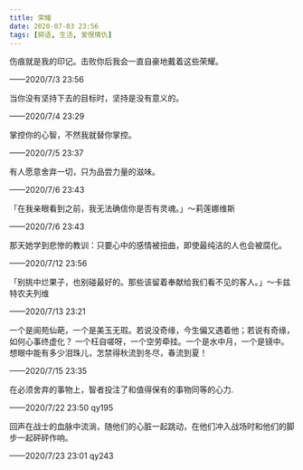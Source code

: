 ```yaml
---
title: 荣耀
date: 2020-07-03 23:56
tags: [碎语, 生活, 爱恨情仇]
---
```


伤痕就是我的印记。击败你后我会一直自豪地戴着这些荣耀。

——2020/7/3 23:56

当你没有坚持下去的目标时，坚持是没有意义的。

——2020/7/4 23:29

掌控你的心智，不然我就替你掌控。

——2020/7/5 23:37

有人愿意舍弃一切，只为品尝力量的滋味。

——2020/7/6 23:43

「在我亲眼看到之前，我无法确信你是否有灵魂。」～莉莲娜维斯

——2020/7/6 23:43

那天她学到悲惨的教训：只要心中的感情被扭曲，即使最纯洁的人也会被腐化。

——2020/7/12 23:56

「别挑中烂果子，也别碰最好的。那些该留着奉献给我们看不见的客人。」～卡兹特农夫列维

——2020/7/13 23:21

一个是阆苑仙葩，一个是美玉无瑕。若说没奇缘，今生偏又遇着他；若说有奇缘，如何心事终虚化？
一个枉自嗟呀，一个空劳牵挂。一个是水中月，一个是镜中。想眼中能有多少泪珠儿，怎禁得秋流到冬尽，春流到夏！

——2020/7/15 23:35

在必须舍弃的事物上，智者投注了和值得保有的事物同等的心力.

——2020/7/22 23:50 qy195

回声在战士的血脉中流淌，随他们的心脏一起跳动，在他们冲入战场时和他们的脚步一起砰砰作响。

——2020/7/23 23:01 qy243
